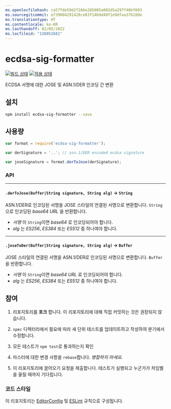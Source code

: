 ```yaml
---
ms.openlocfilehash: ca57fde59d2f266e285005a802d5a297f40bf603
ms.sourcegitcommit: e739004291428ce83f14b9d49f1e9dfaa3762dde
ms.translationtype: HT
ms.contentlocale: ko-KR
ms.lasthandoff: 02/05/2022
ms.locfileid: "138052681"
---
```

# <a name="ecdsa-sig-formatter"></a>ecdsa-sig-formatter

[![빌드 상태](https://travis-ci.org/Brightspace/node-ecdsa-sig-formatter.svg?branch=master)](https://travis-ci.org/Brightspace/node-ecdsa-sig-formatter) [![적용 상태](https://coveralls.io/repos/Brightspace/node-ecdsa-sig-formatter/badge.svg)](https://coveralls.io/r/Brightspace/node-ecdsa-sig-formatter)

ECDSA 서명에 대한 JOSE 및 ASN.1/DER 인코딩 간 변환

## <a name="install"></a>설치
```sh
npm install ecdsa-sig-formatter --save
```

## <a name="usage"></a>사용량
```js
var format = require('ecdsa-sig-formatter');

var derSignature = '..'; // asn.1/DER encoded ecdsa signature

var joseSignature = format.derToJose(derSignature);

```

### <a name="api"></a>API

---

#### <a name="dertojosebufferstring-signature-string-alg---string"></a>`.derToJose(Buffer|String signature, String alg)` -> `String`

ASN.1/DER로 인코딩된 서명을 JOSE 스타일의 연결된 서명으로 변환합니다.
`String`으로 인코딩된 _base64 URL_ 을 반환합니다.

* _서명_ 이 `String`이면 _base64_ 로 인코딩되어야 합니다.
* _alg_ 는 _ES256_, _ES384_ 또는 _ES512_ 중 하나여야 합니다.

---

#### <a name="josetoderbufferstring-signature-string-alg---buffer"></a>`.joseToDer(Buffer|String signature, String alg)` -> `Buffer`

JOSE 스타일의 연결된 서명을 ASN.1/DER로 인코딩된 서명으로 변환합니다. `Buffer`을 반환합니다.

* _서명_ 이 `String`이면 _base64 URL_ 로 인코딩되어야 합니다.
* _alg_ 는 _ES256_, _ES384_ 또는 _ES512_ 중 하나여야 합니다.

## <a name="contributing"></a>참여

1. 리포지토리를 **포크** 합니다. 이 리포지토리에 대해 직접 커밋하는 것은 권장되지 않습니다.

2. `spec` 디렉터리에서 필요에 따라 새 단위 테스트를 업데이트하고 작성하여 분기에서 수정합니다.

3. 모든 테스트가 `npm test`로 통과하는지 확인

4. 마스터에 대한 변경 사항을 `rebase`합니다. *병합하지 마세요*.

5. 이 리포지토리에 끌어오기 요청을 제출합니다. 테스트가 실행되고 누군가가 차임벨을 울릴 때까지 기다립니다.

### <a name="code-style"></a>코드 스타일

이 리포지토리는 [EditorConfig][EditorConfig] 및 [ESLint][ESLint] 규칙으로 구성됩니다.

[EditorConfig]: http://editorconfig.org/
[ESLint]: http://eslint.org
